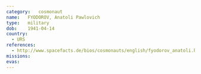 ```yaml
---
category:	cosmonaut
name:	FYODOROV, Anatoli Pawlovich
type:	military
dob:	1941-04-14
country:
  - URS
references:
  - http://www.spacefacts.de/bios/cosmonauts/english/fyodorov_anatoli.htm
missions:
evas:
---
```

